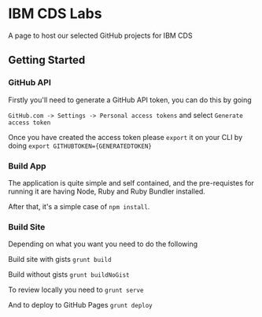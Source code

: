 #  IBM CDS Labs

A page to host our selected GitHub projects for IBM CDS

## Getting Started

### GitHub API
Firstly you'll need to generate a GitHub API token, you can do this by going

`GitHub.com -> Settings -> Personal access tokens` and select
`Generate access token`

Once you have created the access token please `export` it on your CLI by doing
`export GITHUBTOKEN={GENERATEDTOKEN}`

### Build App
The application is quite simple and self contained, and the pre-requistes for
running it are having Node, Ruby and Ruby Bundler installed.

After that, it's a simple case of `npm install`.

### Build Site
Depending on what you want you need to do the following

Build site with gists `grunt build`

Build without gists `grunt buildNoGist`

To review locally you need to `grunt serve`

And to deploy to GitHub Pages `grunt deploy`
